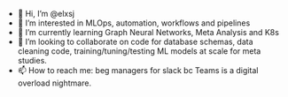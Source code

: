 - 👋 Hi, I’m @elxsj
- 👀 I’m interested in MLOps, automation, workflows and pipelines
- 🌱 I’m currently learning Graph Neural Networks, Meta Analysis and K8s
- 💞️ I’m looking to collaborate on code for database schemas, data cleaning code, training/tuning/testing ML models at scale for meta studies.
- 📫 How to reach me: beg managers for slack bc Teams is a digital overload nightmare.

<!---
elxsj/elxsj is a ✨ special ✨ repository because its `README.md` (this file) appears on your GitHub profile.
You can click the Preview link to take a look at your changes.
--->
